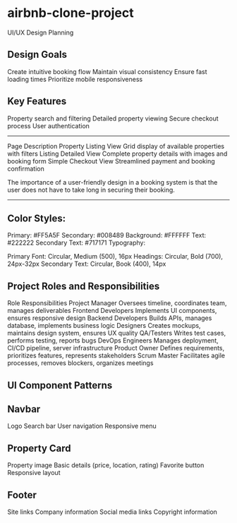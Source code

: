 # airbnb-clone-project

UI/UX Design Planning

## Design Goals

Create intuitive booking flow
Maintain visual consistency
Ensure fast loading times
Prioritize mobile responsiveness

## Key Features

Property search and filtering
Detailed property viewing
Secure checkout process
User authentication

---

Page Description
Property Listing View Grid display of available properties with filters
Listing Detailed View Complete property details with images and booking form
Simple Checkout View Streamlined payment and booking confirmation

The importance of a user-friendly design in a booking system is that the user
does not have to take long in securing their booking.

---

## Color Styles:

Primary: #FF5A5F
Secondary: #008489
Background: #FFFFFF
Text: #222222
Secondary Text: #717171
Typography:

Primary Font: Circular, Medium (500), 16px
Headings: Circular, Bold (700), 24px-32px
Secondary Text: Circular, Book (400), 14px

## Project Roles and Responsibilities

Role Responsibilities
Project Manager Oversees timeline, coordinates team, manages deliverables
Frontend Developers Implements UI components, ensures responsive design
Backend Developers Builds APIs, manages database, implements business logic
Designers Creates mockups, maintains design system, ensures UX quality
QA/Testers Writes test cases, performs testing, reports bugs
DevOps Engineers Manages deployment, CI/CD pipeline, server infrastructure
Product Owner Defines requirements, prioritizes features, represents stakeholders
Scrum Master Facilitates agile processes, removes blockers, organizes meetings

## UI Component Patterns

## Navbar

Logo
Search bar
User navigation
Responsive menu

## Property Card

Property image
Basic details (price, location, rating)
Favorite button
Responsive layout

## Footer

Site links
Company information
Social media links
Copyright information
